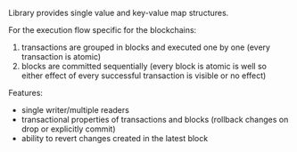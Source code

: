 Library provides single value and key-value map structures.

For the execution flow specific for the blockchains:
1. transactions are grouped in blocks and executed one by one (every transaction is atomic)
2. blocks are committed sequentially (every block is atomic is well so either effect of every successful transaction is visible or no effect)

Features:
- single writer/multiple readers
- transactional properties of transactions and blocks (rollback changes on drop or explicitly commit)
- ability to revert changes created in the latest block
